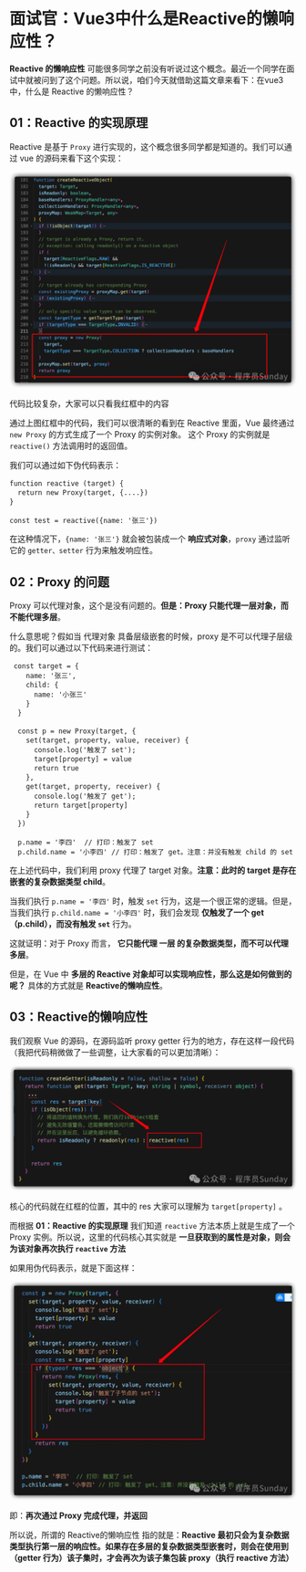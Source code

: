 # 面试官：Vue3中什么是Reactive的懒响应性？

**Reactive 的懒响应性** 可能很多同学之前没有听说过这个概念。最近一个同学在面试中就被问到了这个问题。所以说，咱们今天就借助这篇文章来看下：在vue3中，什么是 Reactive 的懒响应性？

## **01：Reactive 的实现原理**

Reactive 是基于 `Proxy` 进行实现的，这个概念很多同学都是知道的。我们可以通过 vue 的源码来看下这个实现：

![medium-zoom](/assets/excellentArticle/2024-04-15/640.png)

代码比较复杂，大家可以只看我红框中的内容

通过上图红框中的代码，我们可以很清晰的看到在 Reactive 里面，Vue 最终通过 `new Proxy` 的方式生成了一个 Proxy 的实例对象。 这个 Proxy 的实例就是 `reactive()` 方法调用时的返回值。

我们可以通过如下伪代码表示：

```
function reactive (target) {
  return new Proxy(target, {....})
}

const test = reactive({name: '张三'})
```

在这种情况下，`{name: '张三'}` 就会被包装成一个 **响应式对象**，`proxy` 通过监听它的 `getter、setter` 行为来触发响应性。

## **02：Proxy 的问题**

Proxy 可以代理对象，这个是没有问题的。**但是：Proxy 只能代理一层对象，而不能代理多层**。

什么意思呢？假如当 代理对象 具备层级嵌套的时候，proxy 是不可以代理子层级的。我们可以通过以下代码来进行测试：

```
 const target = {
    name: '张三',
    child: {
      name: '小张三'
    }
  }

  const p = new Proxy(target, {
    set(target, property, value, receiver) {
      console.log('触发了 set');
      target[property] = value
      return true
    },
    get(target, property, receiver) {
      console.log('触发了 get');
      return target[property]
    }
  })

  p.name = '李四'  // 打印：触发了 set
  p.child.name = '小李四' // 打印：触发了 get。注意：并没有触发 child 的 set
```

在上述代码中，我们利用 proxy 代理了 target 对象。**注意：此时的 target 是存在嵌套的复杂数据类型 child**。

当我们执行 `p.name = '李四'` 时，触发 `set` 行为，这是一个很正常的逻辑。但是，当我们执行 `p.child.name = '小李四'` 时，我们会发现 **仅触发了一个 get（p.child），而没有触发 `set`** 行为。

这就证明：对于 Proxy 而言， **它只能代理 一层 的复杂数据类型，而不可以代理多层**。

但是，在 Vue 中 **多层的 Reactive 对象却可以实现响应性，那么这是如何做到的呢？** 具体的方式就是 **Reactive的懒响应性**。

## **03：Reactive的懒响应性**

我们观察 Vue 的源码，在源码监听 proxy getter 行为的地方，存在这样一段代码（我把代码稍微做了一些调整，让大家看的可以更加清晰）：

![medium-zoom](/assets/excellentArticle/2024-04-15/642.png)

核心的代码就在红框的位置，其中的 res 大家可以理解为 `target[property]` 。

而根据 **01：Reactive 的实现原理** 我们知道 `reactive` 方法本质上就是生成了一个 Proxy 实例。所以说，这里的代码核心其实就是 **一旦获取到的属性是对象，则会为该对象再次执行 `reactive` 方法**

如果用伪代码表示，就是下面这样：

![medium-zoom](/assets/excellentArticle/2024-04-15/641.png)

即：**再次通过 Proxy 完成代理，并返回**

所以说，所谓的 Reactive的懒响应性 指的就是：**Reactive 最初只会为复杂数据类型执行第一层的响应性。如果存在多层的复杂数据类型嵌套时，则会在使用到（getter 行为）该子集时，才会再次为该子集包装 proxy（执行 reactive 方法）**